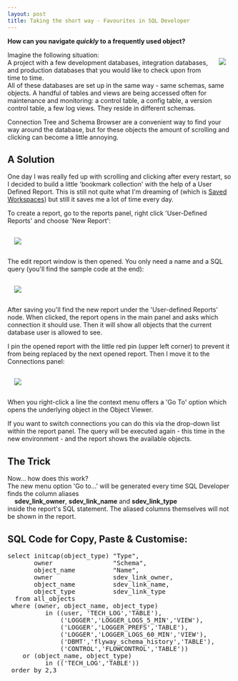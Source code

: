 ```yaml
--- 
layout: post
title: Taking the short way - Favourites in SQL Developer
---
```


<p><b>How can you navigate <em>quickly</em> to a frequently used object?</b></p>
<img src="{{site.url}}/images/ricardo-gomez-angel-520343-unsplash_3-0e2ec18e.png" style="float: right; margin: 15px;"/>

<p>Imagine the following situation:<br>A project with a few development databases, integration databases, and production databases that you would like to check upon from time to time.<br>All of these databases are set up in the same way - same schemas, same objects. A handful of tables and views are being accessed often for maintenance and monitoring: a control table, a config table, a version control table, a few log views. They reside in different schemas.</p>
<p>Connection Tree and Schema Browser are a convenient way to find your way around the database, but for these objects the amount of scrolling and clicking can become a little annoying.</p>

## A Solution

One day I was really fed up with scrolling and clicking after every restart, so I decided to build a little 'bookmark collection' with the help of a User Defined Report.
This is still not quite what I'm dreaming of (which is <a href="https://apex.oracle.com/pls/apex/f?p=43135:7:::NO:RP,7:P7_ID:361" target="_blank">Saved Workspaces</a>) but still it saves me a lot of time every day.

To create a report, go to the reports panel, right click 'User-Defined Reports' and choose 'New Report':

<img src="{{site.url}}/images/Favoriten-Report in SQL Developer - User Defined Reports-782509d9.png" style="margin: 15px;"/>

The edit report window is then opened. You only need a name and a SQL query
(you'll find the sample code at the end):

<img src="{{site.url}}/images/Favoriten-Report in SQL Developer - Definition-fb2d3a26.png" style="margin: 15px;"/>


After saving you'll find the new report under the 'User-defined Reports' node. When clicked, the report opens in the main panel and asks which connection it should use. Then it will show all objects that the current database user is allowed to see.

I pin the opened report with the little red pin (upper left corner) to prevent it from being replaced by the next opened report. Then I move it to the Connections panel:

<img src="{{site.url}}/images/Favoriten-Report in SQL Developer - Ergebnis-de009c5b.png" style="margin: 15px;"/>


When you right-click a line the context menu offers a 'Go To' option which opens the underlying object in the Object Viewer.

If you want to switch connections you can do this via the drop-down list within the report panel. The query will be executed again - this time in the new environment - and the report shows the available objects.

## The Trick

Now... how does this work?   
The new menu option 'Go to...' will be generated every time SQL Developer finds the column aliases    
&nbsp;&nbsp;&nbsp;&nbsp;**sdev_link_owner**, **sdev_link_name** and **sdev_link_type**     
inside the report's SQL statement. The aliased columns themselves will not be shown in the report.

## SQL Code for Copy, Paste & Customise:

<pre>
select initcap(object_type) "Type",
       owner                "Schema",
       object_name          "Name",
       owner                sdev_link_owner,
       object_name          sdev_link_name,
       object_type          sdev_link_type
  from all_objects
 where (owner, object_name, object_type) 
          in ((user, 'TECH_LOG','TABLE'),
              ('LOGGER','LOGGER_LOGS_5_MIN','VIEW'),
              ('LOGGER','LOGGER_PREFS','TABLE'),
              ('LOGGER','LOGGER_LOGS_60_MIN','VIEW'),
              ('DBMT','flyway_schema_history','TABLE'),
              ('CONTROL','FLOWCONTROL','TABLE'))
    or (object_name, object_type) 
          in (('TECH_LOG','TABLE'))
 order by 2,3
 </pre>
